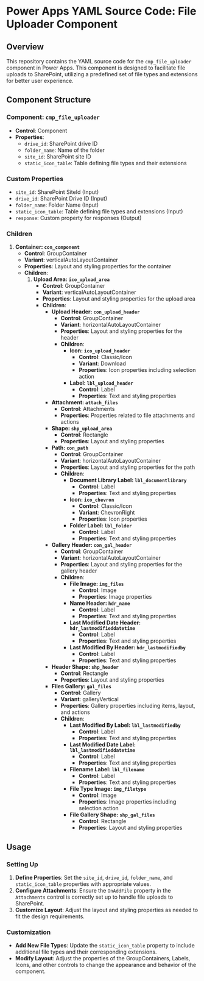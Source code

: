 # Power Apps YAML Source Code: File Uploader Component

## Overview

This repository contains the YAML source code for the `cmp_file_uploader` component in Power Apps. This component is designed to facilitate file uploads to SharePoint, utilizing a predefined set of file types and extensions for better user experience.

## Component Structure

### Component: `cmp_file_uploader`

- **Control**: Component
- **Properties**:
  - `drive_id`: SharePoint drive ID
  - `folder_name`: Name of the folder
  - `site_id`: SharePoint site ID
  - `static_icon_table`: Table defining file types and their extensions

### Custom Properties

- `site_id`: SharePoint SiteId (Input)
- `drive_id`: SharePoint Drive ID (Input)
- `folder_name`: Folder Name (Input)
- `static_icon_table`: Table defining file types and extensions (Input)
- `response`: Custom property for responses (Output)

### Children

1. **Container: `con_component`**
   - **Control**: GroupContainer
   - **Variant**: verticalAutoLayoutContainer
   - **Properties**: Layout and styling properties for the container
   - **Children**:
     1. **Upload Area: `ico_upload_area`**
        - **Control**: GroupContainer
        - **Variant**: verticalAutoLayoutContainer
        - **Properties**: Layout and styling properties for the upload area
        - **Children**:
          - **Upload Header: `con_upload_header`**
            - **Control**: GroupContainer
            - **Variant**: horizontalAutoLayoutContainer
            - **Properties**: Layout and styling properties for the header
            - **Children**:
              - **Icon: `ico_upload_header`**
                - **Control**: Classic/Icon
                - **Variant**: Download
                - **Properties**: Icon properties including selection action
              - **Label: `lbl_upload_header`**
                - **Control**: Label
                - **Properties**: Text and styling properties
          - **Attachment: `attach_files`**
            - **Control**: Attachments
            - **Properties**: Properties related to file attachments and actions
          - **Shape: `shp_upload_area`**
            - **Control**: Rectangle
            - **Properties**: Layout and styling properties
          - **Path: `con_path`**
            - **Control**: GroupContainer
            - **Variant**: horizontalAutoLayoutContainer
            - **Properties**: Layout and styling properties for the path
            - **Children**:
              - **Document Library Label: `lbl_documentlibrary`**
                - **Control**: Label
                - **Properties**: Text and styling properties
              - **Icon: `ico_chevron`**
                - **Control**: Classic/Icon
                - **Variant**: ChevronRight
                - **Properties**: Icon properties
              - **Folder Label: `lbl_folder`**
                - **Control**: Label
                - **Properties**: Text and styling properties
          - **Gallery Header: `con_gal_header`**
            - **Control**: GroupContainer
            - **Variant**: horizontalAutoLayoutContainer
            - **Properties**: Layout and styling properties for the gallery header
            - **Children**:
              - **File Image: `img_files`**
                - **Control**: Image
                - **Properties**: Image properties
              - **Name Header: `hdr_name`**
                - **Control**: Label
                - **Properties**: Text and styling properties
              - **Last Modified Date Header: `hdr_lastmodifieddatetime`**
                - **Control**: Label
                - **Properties**: Text and styling properties
              - **Last Modified By Header: `hdr_lastmodifiedby`**
                - **Control**: Label
                - **Properties**: Text and styling properties
          - **Header Shape: `shp_header`**
            - **Control**: Rectangle
            - **Properties**: Layout and styling properties
          - **Files Gallery: `gal_files`**
            - **Control**: Gallery
            - **Variant**: galleryVertical
            - **Properties**: Gallery properties including items, layout, and actions
            - **Children**:
              - **Last Modified By Label: `lbl_lastmodifiedby`**
                - **Control**: Label
                - **Properties**: Text and styling properties
              - **Last Modified Date Label: `lbl_lastmodifieddatetime`**
                - **Control**: Label
                - **Properties**: Text and styling properties
              - **Filename Label: `lbl_filename`**
                - **Control**: Label
                - **Properties**: Text and styling properties
              - **File Type Image: `img_filetype`**
                - **Control**: Image
                - **Properties**: Image properties including selection action
              - **File Gallery Shape: `shp_gal_files`**
                - **Control**: Rectangle
                - **Properties**: Layout and styling properties

## Usage

### Setting Up

1. **Define Properties**: Set the `site_id`, `drive_id`, `folder_name`, and `static_icon_table` properties with appropriate values.
2. **Configure Attachments**: Ensure the `OnAddFile` property in the `Attachments` control is correctly set up to handle file uploads to SharePoint.
3. **Customize Layout**: Adjust the layout and styling properties as needed to fit the design requirements.

### Customization

- **Add New File Types**: Update the `static_icon_table` property to include additional file types and their corresponding extensions.
- **Modify Layout**: Adjust the properties of the GroupContainers, Labels, Icons, and other controls to change the appearance and behavior of the component.
